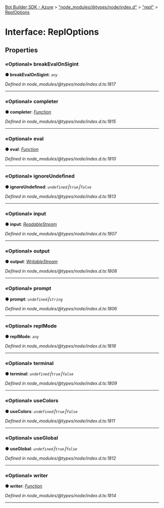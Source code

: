 [Bot Builder SDK - Azure](../README.md) > ["node_modules/@types/node/index.d"](../modules/_node_modules__types_node_index_d_.md) > ["repl"](../modules/_node_modules__types_node_index_d_._repl_.md) > [ReplOptions](../interfaces/_node_modules__types_node_index_d_._repl_.reploptions.md)



# Interface: ReplOptions


## Properties
<a id="breakevalonsigint"></a>

### «Optional» breakEvalOnSigint

**●  breakEvalOnSigint**:  *`any`* 

*Defined in node_modules/@types/node/index.d.ts:1817*





___

<a id="completer"></a>

### «Optional» completer

**●  completer**:  *[Function](_node_modules__types_node_index_d_.nodejs.global.md#function)* 

*Defined in node_modules/@types/node/index.d.ts:1815*





___

<a id="eval"></a>

### «Optional» eval

**●  eval**:  *[Function](_node_modules__types_node_index_d_.nodejs.global.md#function)* 

*Defined in node_modules/@types/node/index.d.ts:1810*





___

<a id="ignoreundefined"></a>

### «Optional» ignoreUndefined

**●  ignoreUndefined**:  *`undefined`⎮`true`⎮`false`* 

*Defined in node_modules/@types/node/index.d.ts:1813*





___

<a id="input"></a>

### «Optional» input

**●  input**:  *[ReadableStream](_node_modules__types_node_index_d_.nodejs.readablestream.md)* 

*Defined in node_modules/@types/node/index.d.ts:1807*





___

<a id="output"></a>

### «Optional» output

**●  output**:  *[WritableStream](_node_modules__types_node_index_d_.nodejs.writablestream.md)* 

*Defined in node_modules/@types/node/index.d.ts:1808*





___

<a id="prompt"></a>

### «Optional» prompt

**●  prompt**:  *`undefined`⎮`string`* 

*Defined in node_modules/@types/node/index.d.ts:1806*





___

<a id="replmode"></a>

### «Optional» replMode

**●  replMode**:  *`any`* 

*Defined in node_modules/@types/node/index.d.ts:1816*





___

<a id="terminal"></a>

### «Optional» terminal

**●  terminal**:  *`undefined`⎮`true`⎮`false`* 

*Defined in node_modules/@types/node/index.d.ts:1809*





___

<a id="usecolors"></a>

### «Optional» useColors

**●  useColors**:  *`undefined`⎮`true`⎮`false`* 

*Defined in node_modules/@types/node/index.d.ts:1811*





___

<a id="useglobal"></a>

### «Optional» useGlobal

**●  useGlobal**:  *`undefined`⎮`true`⎮`false`* 

*Defined in node_modules/@types/node/index.d.ts:1812*





___

<a id="writer"></a>

### «Optional» writer

**●  writer**:  *[Function](_node_modules__types_node_index_d_.nodejs.global.md#function)* 

*Defined in node_modules/@types/node/index.d.ts:1814*





___



